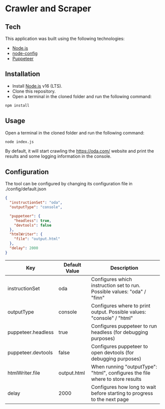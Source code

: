 # Crawler and Scraper

## Tech

This application was built using the following technologies:

- [Node.js]
- [node-config]
- [Puppeteer]

## Installation

- Install [Node.js] v16 (LTS).
- Clone this repository.
- Open a terminal in the cloned folder and run the following command:

```sh
npm install
```

## Usage

Open a terminal in the cloned folder and run the following command:

```sh
node index.js
```

By default, it will start crawling the https://oda.com/ website and print the results and some logging information in the console.

## Configuration

The tool can be configured by changing its configuration file in ./config/default.json

```json
{
  "instructionSet": "oda",
  "outputType": "console",

  "puppeteer": {
    "headless": true,
    "devtools": false
  },
  "htmlWriter": {
    "file": "output.html"
  },
  "delay": 2000
}
```

| Key                | Default Value | Description                                                                   |
| ------------------ | ------------- | ----------------------------------------------------------------------------- |
| instructionSet     | oda           | Configures which instruction set to run. Possible values: "oda" / "finn"      |
| outputType         | console       | Configures where to print output. Possible values: "console" / "html"         |
| puppeteer.headless | true          | Configures puppeteer to run headless (for debugging purposes)                 |
| puppeteer.devtools | false         | Configures puppeteer to open devtools (for debugging purposes)                |
| htmlWriter.file    | output.html   | When running "outputType": "html", configures the file where to store results |
| delay              | 2000          | Configures how long to wait before starting to progress to the next page      |

[//]: #
[node-config]: https://github.com/lorenwest/node-config
[puppeteer]: https://github.com/puppeteer/puppeteer
[node.js]: http://nodejs.org
